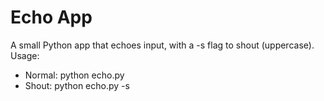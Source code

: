 # Echo App
A small Python app that echoes input, with a -s flag to shout (uppercase).
Usage:
- Normal: python echo.py
- Shout: python echo.py -s
